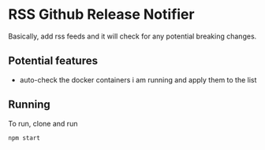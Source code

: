 # RSS Github Release Notifier

Basically, add rss feeds and it will check for any potential breaking changes.

## Potential features

- auto-check the docker containers i am running and apply them to the list

## Running

To run, clone and run

```
npm start
```
